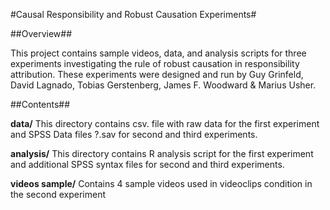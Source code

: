 #Causal Responsibility and Robust Causation Experiments#

##Overview##

This project contains sample videos, data, and analysis scripts for three experiments investigating the rule of robust causation in responsibility attribution.
These experiments were designed and run by Guy Grinfeld, David Lagnado, Tobias Gerstenberg, James F. Woodward & Marius Usher.

##Contents##

**data/**
This directory contains csv. file with raw data for the first experiment and SPSS Data files ?.sav for second and third experiments.

**analysis/**
This directory contains R analysis script for the first experiment and additional SPSS syntax files for second and third experiments.

**videos sample/**
Contains 4 sample videos used in videoclips condition in the second experiment 